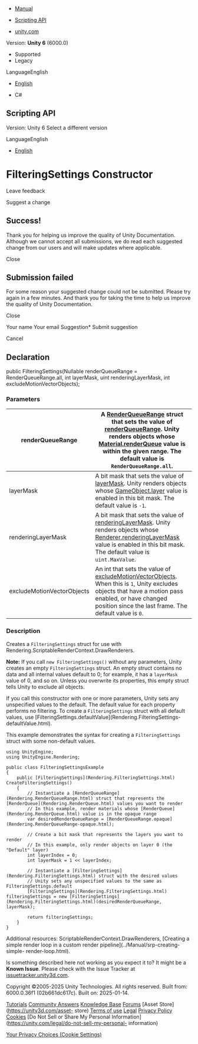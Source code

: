 [ ]()

  * [Manual](../Manual/index.html)
  * [Scripting API](../ScriptReference/index.html)

  * [unity.com](https://unity.com/)

Version: **Unity 6** (6000.0)

  * Supported
  * Legacy

LanguageEnglish

  * [English]()

  * C#

[ ](https://docs.unity3d.com)

## Scripting API

Version: Unity 6 Select a different version

LanguageEnglish

  * [English]()

# FilteringSettings Constructor

Leave feedback

Suggest a change

## Success!

Thank you for helping us improve the quality of Unity Documentation. Although
we cannot accept all submissions, we do read each suggested change from our
users and will make updates where applicable.

Close

## Submission failed

For some reason your suggested change could not be submitted. Please <a>try
again</a> in a few minutes. And thank you for taking the time to help us
improve the quality of Unity Documentation.

Close

Your name Your email Suggestion* Submit suggestion

Cancel

[ ]()

## Declaration

public FilteringSettings(Nullable<RenderQueueRange> renderQueueRange =
RenderQueueRange.all, int layerMask, uint renderingLayerMask, int
excludeMotionVectorObjects);

### Parameters

renderQueueRange | A [RenderQueueRange](Rendering.RenderQueueRange.html) struct that sets the value of [renderQueueRange](Rendering.FilteringSettings-renderQueueRange.html). Unity renders objects whose [Material.renderQueue](Material-renderQueue.html) value is within the given range. The default value is `RenderQueueRange.all`.  
---|---  
layerMask | A bit mask that sets the value of [layerMask](Rendering.FilteringSettings-layerMask.html). Unity renders objects whose [GameObject.layer](GameObject-layer.html) value is enabled in this bit mask. The default value is `-1`.  
renderingLayerMask | A bit mask that sets the value of [renderingLayerMask](Rendering.FilteringSettings-renderingLayerMask.html). Unity renders objects whose [Renderer.renderingLayerMask](Renderer-renderingLayerMask.html) value is enabled in this bit mask. The default value is `uint.MaxValue`.  
excludeMotionVectorObjects | An int that sets the value of [excludeMotionVectorObjects](Rendering.FilteringSettings-excludeMotionVectorObjects.html). When this is `1`, Unity excludes objects that have a motion pass enabled, or have changed position since the last frame. The default value is `0`.  
  
### Description

Creates a `FilteringSettings` struct for use with
Rendering.ScriptableRenderContext.DrawRenderers.

**Note:** If you call `new FilteringSettings()` without any parameters, Unity
creates an empty `FilteringSettings` struct. An empty struct contains no data
and all internal values default to 0; for example, it has a `layerMask` value
of 0, and so on. Unless you overwrite its properties, this empty struct tells
Unity to exclude all objects.  
  
If you call this constructor with one or more parameters, Unity sets any
unspecified values to the default. The default value for each property
performs no filtering. To create a `FilteringSettings` struct with all default
values, use [FilteringSettings.defaultValue](Rendering.FilteringSettings-
defaultValue.html).  
  
This example demonstrates the syntax for creating a `FilteringSettings` struct
with some non-default values.

    
    
    using UnityEngine;
    using UnityEngine.Rendering;  
      
    public class FilteringSettingsExample
    {
        public [FilteringSettings](Rendering.FilteringSettings.html) CreateFilteringSettings()
        {
            // Instantiate a [RenderQueueRange](Rendering.RenderQueueRange.html) struct that represents the [RenderQueue](Rendering.RenderQueue.html) values you want to render
            // In this example, render materials whose [RenderQueue](Rendering.RenderQueue.html) value is in the opaque range
            var desiredRenderQueueRange = [RenderQueueRange.opaque](Rendering.RenderQueueRange-opaque.html);  
      
            // Create a bit mask that represents the layers you want to render
            // In this example, only render objects on layer 0 (the "Default" layer)
            int layerIndex = 0;
            int layerMask = 1 << layerIndex;  
      
            // Instantiate a [FilteringSettings](Rendering.FilteringSettings.html) struct with the desired values
            // Unity sets any unspecified values to the same as FilteringSettings.default
            [FilteringSettings](Rendering.FilteringSettings.html) filteringSettings = new [FilteringSettings](Rendering.FilteringSettings.html)(desiredRenderQueueRange, layerMask);  
      
            return filteringSettings;
        }
    }
    

Additional resources: ScriptableRenderContext.DrawRenderers, [Creating a
simple render loop in a custom render pipeline](../Manual/srp-creating-simple-
render-loop.html).

Is something described here not working as you expect it to? It might be a
**Known Issue**. Please check with the Issue Tracker at
[issuetracker.unity3d.com](https://issuetracker.unity3d.com).

Copyright ©2005-2025 Unity Technologies. All rights reserved. Built from:
6000.0.36f1 (02b661dc617c). Built on: 2025-01-14.

[Tutorials](https://unity3d.com/learn) [Community
Answers](https://answers.unity3d.com) [Knowledge
Base](https://support.unity3d.com/hc/en-us)
[Forums](https://forum.unity3d.com) [Asset Store](https://unity3d.com/asset-
store) [Terms of use](https://docs.unity3d.com/Manual/TermsOfUse.html)
[Legal](https://unity.com/legal) [Privacy
Policy](https://unity.com/legal/privacy-policy)
[Cookies](https://unity.com/legal/cookie-policy) [Do Not Sell or Share My
Personal Information](https://unity.com/legal/do-not-sell-my-personal-
information)

[Your Privacy Choices (Cookie Settings)](javascript:void\(0\);)

